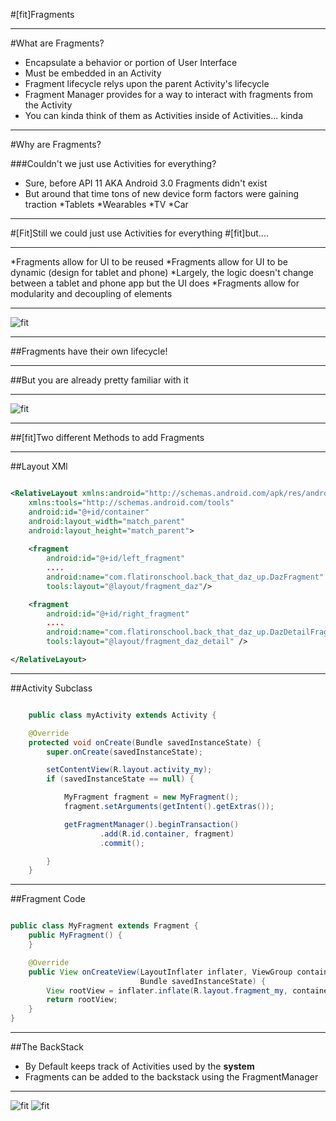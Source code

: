 #[fit]Fragments

---

#What are Fragments? 

* Encapsulate a behavior or portion of User Interface
* Must be embedded in an Activity
* Fragment lifecycle relys upon the parent Activity's lifecycle 
* Fragment Manager provides for a way to interact with fragments from the Activity
* You can kinda think of them as Activities inside of Activities... kinda 

---

#Why are Fragments? 

###Couldn't we just use Activities for everything?

* Sure, before API 11 AKA Android 3.0 Fragments didn't exist
* But around that time tons of new device form factors were gaining traction
	*Tablets
	*Wearables
	*TV
	*Car

---

#[Fit]Still we could just use Activities for everything 
#[fit]but....

---

 *Fragments allow for UI to be reused
 *Fragments allow for UI to be dynamic (design for tablet and phone)
 *Largely, the logic doesn't change between a tablet and phone app but the UI does
 *Fragments allow for modularity and decoupling of elements

---

![fit](http://developer.android.com/images/fundamentals/fragments.png)

---

##Fragments have their own lifecycle!

---

##But you are already pretty familiar with it

---

![fit](http://developer.android.com/images/fragment_lifecycle.png)

---

##[fit]Two different Methods to add Fragments

---

##Layout XMl

```xml

<RelativeLayout xmlns:android="http://schemas.android.com/apk/res/android"
    xmlns:tools="http://schemas.android.com/tools"
    android:id="@+id/container"
    android:layout_width="match_parent"
    android:layout_height="match_parent">
    
    <fragment
        android:id="@+id/left_fragment"
        ....
        android:name="com.flatironschool.back_that_daz_up.DazFragment"
        tools:layout="@layout/fragment_daz"/>

    <fragment
        android:id="@+id/right_fragment"
        ....
        android:name="com.flatironschool.back_that_daz_up.DazDetailFragment"
        tools:layout="@layout/fragment_daz_detail" />

</RelativeLayout>

```

----

##Activity Subclass 

```java

	public class myActivity extends Activity {

    @Override
    protected void onCreate(Bundle savedInstanceState) {
        super.onCreate(savedInstanceState);

        setContentView(R.layout.activity_my);
        if (savedInstanceState == null) {

        	MyFragment fragment = new MyFragment();
        	fragment.setArguments(getIntent().getExtras());  

            getFragmentManager().beginTransaction()
                    .add(R.id.container, fragment)
                    .commit();

        }
    }


```

----

##Fragment Code

```java

public class MyFragment extends Fragment {
    public MyFragment() {
    }

    @Override
    public View onCreateView(LayoutInflater inflater, ViewGroup container,
                             Bundle savedInstanceState) {
        View rootView = inflater.inflate(R.layout.fragment_my, container, false);
        return rootView;
    }
}

```

----

##The BackStack

* By Default keeps track of Activities used by the __system__
* Fragments can be added to the backstack using the FragmentManager 


----

![fit](http://media.tumblr.com/tumblr_ltw89eRWr01qa0pyv.jpg)
![fit](http://1.bp.blogspot.com/-BuNtVc0kG8s/TvO16QHvXBI/AAAAAAAAD3c/PC0ld2amwgU/s1600/Screen+Shot+2011-12-22+at+11.57.15+PM.png)